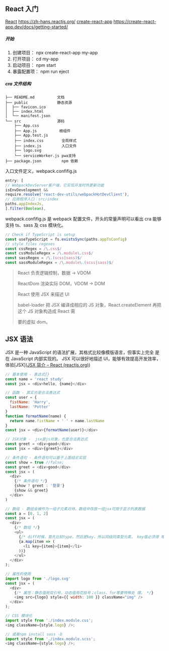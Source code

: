 ## React 入门

[React](https://zh-hans.reactjs.org/)
https://zh-hans.reactjs.org/
[create-react-app](https://create-react-app.dev/docs/getting-started/)
https://create-react-app.dev/docs/getting-started/

##### 开始

1. 创建项⽬： npx create-react-app my-app
2. 打开项⽬： cd my-app
3. 启动项⽬： npm start
4. 暴露配置项： npm run eject

##### cra ⽂件结构

```
├── README.md          ⽂档
├── public             静态资源
│  ├── favicon.ico
│  ├── index.html
│  └── manifest.json
└── src                源码
    ├── App.css
    ├── App.js          根组件
    ├── App.test.js
    ├── index.css        全局样式
    ├── index.js         ⼊⼝⽂件
    ├── logo.svg
    └── serviceWorker.js pwa⽀持
├── package.json         npm 依赖
```

⼊⼝⽂件定义，webpack.confifig.js

```js
entry: [
// WebpackDevServer客户端，它实现开发时热更新功能
isEnvDevelopment &&
require.resolve('react-dev-utils/webpackHotDevClient'),
// 应⽤程序⼊⼝：src/index
paths.appIndexJs,
].filter(Boolean),
```

webpack.confifig.js 是 webpack 配置⽂件，开头的常量声明可以看出 cra 能够⽀持 ts、sass 及 css 模块化。

```js
// Check if TypeScript is setup
const useTypeScript = fs.existsSync(paths.appTsConfig)
// style files regexes
const cssRegex = /\.css$/
const cssModuleRegex = /\.module\.css$/
const sassRegex = /\.(scss|sass)$/
const sassModuleRegex = /\.module\.(scss|sass)$/
```

> React 负责逻辑控制，数据 -> VDOM
>
> ReactDom 渲染实际 DOM，VDOM -> DOM
>
> React 使⽤ JSX 来描述 UI
>
> babel-loader 把 JSX 编译成相应的 JS 对象，React.createElement 再把这个 JS 对象构造成 React 需
>
> 要的虚拟 dom。

## JSX 语法

JSX 是⼀种 JavaScript 的语法扩展，其格式⽐较像模版语⾔，但事实上完全 是在 JavaScript 内部实现的。 JSX 可以很好地描述 UI，能够有效提⾼开发效率，体验[JSX]([JSX 简介 – React (reactjs.org)](https://zh-hans.reactjs.org/docs/introducing-jsx.html))

```js
// 基本使用 - 表达式{}
const name = 'react study'
const jsx = <div>hello, {name}</div>

// 函数 - 其实也是合法表达式
const user = {
  fistName: 'Harry',
  lastName: 'Potter'
}
function formatName(name) {
  return name.fistName + ' ' + name.lastName
}
const jsx = <div>{formatName(user)}</div>

// JSX对象 -  jsx是js对象，也是合法表达式
const greet = <div>good</div>
const jsx = <div>{greet}</div>

// 条件语句 - 条件语句可以基于上⾯结论实现
const show = true //false;
const greet = <div>good</div>
const jsx = (
  <div>
    {/* 条件语句 */}
    {show ? greet : '登录'}
    {show && greet}
  </div>
)

// 数组 - 数组会被作为⼀组⼦元素对待，数组中存放⼀组jsx可⽤于显示列表数据
const a = [0, 1, 2]
const jsx = (
  <div>
    {/* 数组 */}
    <ul>
      {/* diff时候，⾸先⽐较type，然后是key，所以同级同类型元素， key值必须得 唯⼀ */}
      {a.map(item => (
        <li key={item}>{item}</li>
      ))}
    </ul>
  </div>
);

// 属性的使⽤
import logo from './logo.svg'
const jsx = (
  <div>
    {/* 属性：静态值⽤双引号，动态值⽤花括号；class、for等要特殊处 理。 */}
    <img src={logo} style={{ width: 100 }} className="img" />
  </div>
);

// CSS 模块化
import style from './index.module.css';
<img className={style.logo} />;

// 或者npm install sass -D
import style from './index.module.scss';
<img className={style.logo} />;
```

